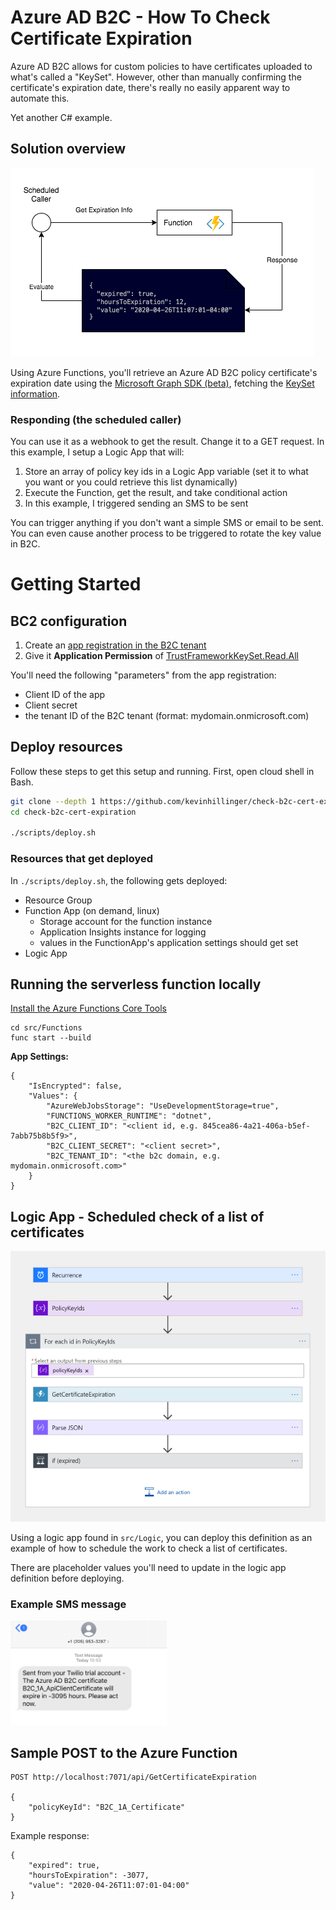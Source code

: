 # Azure AD B2C - How To Check Certificate Expiration

Azure AD B2C allows for custom policies to have certificates uploaded to what's called a "KeySet". However, other than manually confirming the certificate's expiration date, there's really no easily apparent way to automate this.


Yet another C# example.

## Solution overview

![diagram](./img/diagram.png)

Using Azure Functions, you'll retrieve an Azure AD B2C policy certificate's expiration date using the [Microsoft Graph SDK (beta)](https://docs.microsoft.com/en-us/graph/sdks/use-beta?context=graph%2Fapi%2F1.0&tabs=CS), fetching the [KeySet information](https://docs.microsoft.com/en-us/graph/api/trustframeworkkeyset-get?view=graph-rest-beta&tabs=http).

### Responding (the scheduled caller)

You can use it as a webhook to get the result. Change it to a GET request. In this example, I setup a Logic App that will:

1. Store an array of policy key ids in a Logic App variable (set it to what you want or you could retrieve this list dynamically)
2. Execute the Function, get the result, and take conditional action
3. In this example, I triggered sending an SMS to be sent

You can trigger anything if you don't want a simple SMS or email to be sent. You can even cause another process to be triggered to rotate the key value in B2C.


# Getting Started

## BC2 configuration

1.  Create an [app registration in the B2C tenant](https://docs.microsoft.com/en-us/graph/auth-v2-service)
2. Give it **Application Permission** of [TrustFrameworkKeySet.Read.All](https://docs.microsoft.com/en-us/graph/api/trustframeworkkeyset-get?view=graph-rest-beta&tabs=http)

You'll need the following "parameters" from the app registration:

-   Client ID of the app
-   Client secret
-   the tenant ID of the B2C tenant (format: mydomain.onmicrosoft.com)

## Deploy resources

Follow these steps to get this setup and running. First, open cloud shell in Bash.

```bash
git clone --depth 1 https://github.com/kevinhillinger/check-b2c-cert-expiration.git 
cd check-b2c-cert-expiration

./scripts/deploy.sh
```

### Resources that get deployed

In ```./scripts/deploy.sh```, the following gets deployed:

-   Resource Group
-   Function App (on demand, linux)
    -   Storage account for the function instance
    -   Application Insights instance for logging
    -   values in the FunctionApp's application settings should get set
-   Logic App

## Running the serverless function locally

[Install the Azure Functions Core Tools](https://docs.microsoft.com/en-us/azure/azure-functions/functions-run-local?tabs=linux%2Ccsharp%2Cbash#install-the-azure-functions-core-tools)

```
cd src/Functions
func start --build
```

**App Settings:**

```
{
    "IsEncrypted": false,
    "Values": {
        "AzureWebJobsStorage": "UseDevelopmentStorage=true",
        "FUNCTIONS_WORKER_RUNTIME": "dotnet",
        "B2C_CLIENT_ID": "<client id, e.g. 845cea86-4a21-406a-b5ef-7abb75b8b5f9>",
        "B2C_CLIENT_SECRET": "<client secret>",
        "B2C_TENANT_ID": "<the b2c domain, e.g. mydomain.onmicrosoft.com>"
    }
}
```


## Logic App - Scheduled check of a list of certificates 

![logic app flow](./img/logicapp-flow.png)

Using a logic app found in ```src/Logic```, you can deploy this definition as an example of how to schedule the work to check a list of certificates.

There are placeholder values you'll need to update in the logic app definition before deploying.

### Example SMS message

<img src="./img/sms-example.png" width="250" />

## Sample POST to the Azure Function

```
POST http://localhost:7071/api/GetCertificateExpiration

{
    "policyKeyId": "B2C_1A_Certificate"
}
```

Example response:

```
{
    "expired": true,
    "hoursToExpiration": -3077,
    "value": "2020-04-26T11:07:01-04:00"
}
```
